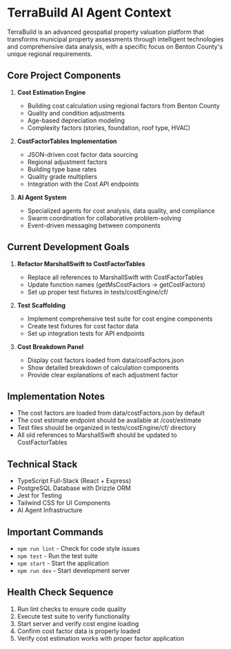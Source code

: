 # TerraBuild AI Agent Context

TerraBuild is an advanced geospatial property valuation platform that transforms municipal property assessments through intelligent technologies and comprehensive data analysis, with a specific focus on Benton County's unique regional requirements.

## Core Project Components

1. **Cost Estimation Engine**
   - Building cost calculation using regional factors from Benton County
   - Quality and condition adjustments
   - Age-based depreciation modeling
   - Complexity factors (stories, foundation, roof type, HVAC)

2. **CostFactorTables Implementation**
   - JSON-driven cost factor data sourcing
   - Regional adjustment factors
   - Building type base rates
   - Quality grade multipliers
   - Integration with the Cost API endpoints

3. **AI Agent System**
   - Specialized agents for cost analysis, data quality, and compliance
   - Swarm coordination for collaborative problem-solving
   - Event-driven messaging between components

## Current Development Goals

1. **Refactor MarshallSwift to CostFactorTables**
   - Replace all references to MarshallSwift with CostFactorTables
   - Update function names (getMsCostFactors → getCostFactors)
   - Set up proper test fixtures in tests/costEngine/cf/

2. **Test Scaffolding**
   - Implement comprehensive test suite for cost engine components
   - Create test fixtures for cost factor data
   - Set up integration tests for API endpoints

3. **Cost Breakdown Panel**
   - Display cost factors loaded from data/costFactors.json
   - Show detailed breakdown of calculation components
   - Provide clear explanations of each adjustment factor

## Implementation Notes

- The cost factors are loaded from data/costFactors.json by default
- The cost estimate endpoint should be available at /cost/estimate
- Test files should be organized in tests/costEngine/cf/ directory
- All old references to MarshallSwift should be updated to CostFactorTables

## Technical Stack

- TypeScript Full-Stack (React + Express)
- PostgreSQL Database with Drizzle ORM
- Jest for Testing
- Tailwind CSS for UI Components
- AI Agent Infrastructure

## Important Commands

- `npm run lint` - Check for code style issues
- `npm test` - Run the test suite
- `npm start` - Start the application
- `npm run dev` - Start development server

## Health Check Sequence

1. Run lint checks to ensure code quality
2. Execute test suite to verify functionality
3. Start server and verify cost engine loading
4. Confirm cost factor data is properly loaded
5. Verify cost estimation works with proper factor application